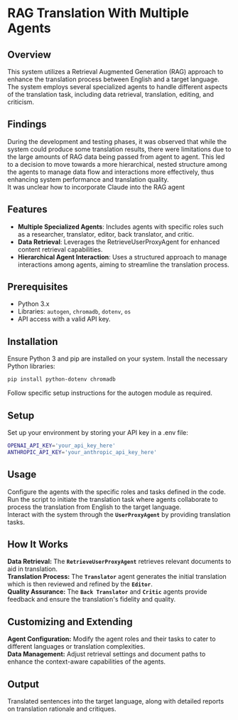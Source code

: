 # RAG Translation With Multiple Agents  
  
## Overview  
This system utilizes a Retrieval Augmented Generation (RAG) approach to enhance the translation process between English and a target language. The system employs several specialized agents to handle different aspects of the translation task, including data retrieval, translation, editing, and criticism.  
  
## Findings  
During the development and testing phases, it was observed that while the system could produce some translation results, there were limitations due to the large amounts of RAG data being passed from agent to agent. This led to a decision to move towards a more hierarchical, nested structure among the agents to manage data flow and interactions more effectively, thus enhancing system performance and translation quality.  
It was unclear how to incorporate Claude into the RAG agent  
  
## Features  
- **Multiple Specialized Agents**: Includes agents with specific roles such as a researcher, translator, editor, back translator, and critic.  
- **Data Retrieval**: Leverages the RetrieveUserProxyAgent for enhanced content retrieval capabilities.  
- **Hierarchical Agent Interaction**: Uses a structured approach to manage interactions among agents, aiming to streamline the translation process.  
  
## Prerequisites  
- Python 3.x  
- Libraries: `autogen`, `chromadb`, `dotenv`, `os`  
- API access with a valid API key.  
  
## Installation  
Ensure Python 3 and pip are installed on your system. Install the necessary Python libraries:  
```bash  
pip install python-dotenv chromadb  
```  
Follow specific setup instructions for the autogen module as required.  
  
## Setup  
Set up your environment by storing your API key in a .env file:  
```bash  
OPENAI_API_KEY='your_api_key_here'  
ANTHROPIC_API_KEY='your_anthropic_api_key_here'  
```  
## Usage  
Configure the agents with the specific roles and tasks defined in the code.  
Run the script to initiate the translation task where agents collaborate to process the translation from English to the target language.  
Interact with the system through the **`UserProxyAgent`** by providing translation tasks.  
  
## How It Works  
**Data Retrieval:** The **`RetrieveUserProxyAgent`** retrieves relevant documents to aid in translation.  
**Translation Process:** The **`Translator`** agent generates the initial translation which is then reviewed and refined by the **`Editor`**.  
**Quality Assurance:** The **`Back Translator`** and **`Critic`** agents provide feedback and ensure the translation's fidelity and quality.  
  
## Customizing and Extending  
**Agent Configuration:** Modify the agent roles and their tasks to cater to different languages or translation complexities.  
**Data Management:** Adjust retrieval settings and document paths to enhance the context-aware capabilities of the agents.  
  
## Output  
Translated sentences into the target language, along with detailed reports on translation rationale and critiques.  
